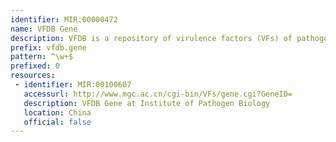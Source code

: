 ```yaml
---
identifier: MIR:00000472
name: VFDB Gene
description: VFDB is a repository of virulence factors (VFs) of pathogenic bacteria.This collection references VF genes.
prefix: vfdb.gene
pattern: ^\w+$
prefixed: 0
resources:
 - identifier: MIR:00100607
   accessurl: http://www.mgc.ac.cn/cgi-bin/VFs/gene.cgi?GeneID=
   description: VFDB Gene at Institute of Pathogen Biology
   location: China
   official: false
---
```

